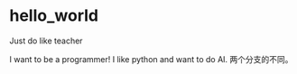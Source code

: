 # hello_world
Just do like teacher


I want to be a programmer!
I like python and want to do AI.
两个分支的不同。
